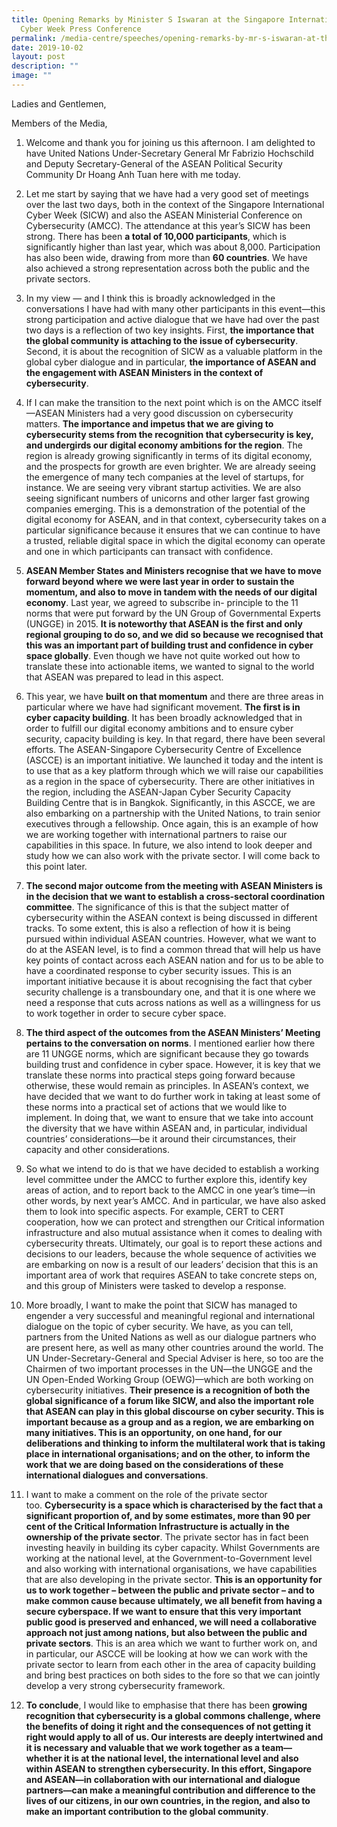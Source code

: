 ```yaml
---
title: Opening Remarks by Minister S Iswaran at the Singapore International
  Cyber Week Press Conference
permalink: /media-centre/speeches/opening-remarks-by-mr-s-iswaran-at-the-sicw-press-conference/
date: 2019-10-02
layout: post
description: ""
image: ""
---
```

Ladies and Gentlemen,  
  
Members of the Media,   
  

1. Welcome and thank you for joining us this afternoon. I am delighted to have United Nations Under-Secretary General Mr Fabrizio Hochschild and Deputy Secretary-General of the ASEAN Political Security Community Dr Hoang Anh Tuan here with me today.   
  
2. Let me start by saying that we have had a very good set of meetings over the last two days, both in the context of the Singapore International Cyber Week (SICW) and also the ASEAN Ministerial Conference on Cybersecurity (AMCC). The attendance at this year’s SICW has been strong. There has been **a total of 10,000 participants**, which is significantly higher than last year, which was about 8,000. Participation has also been wide, drawing from more than **60 countries**. We have also achieved a strong representation across both the public and the private sectors.   
  
3. In my view — and I think this is broadly acknowledged in the conversations I have had with many other participants in this event—this strong participation and active dialogue that we have had over the past two days is a reflection of two key insights. First, **the importance that the global community is attaching to the issue of cybersecurity**. Second, it is about the recognition of SICW as a valuable platform in the global cyber dialogue and in particular, **the importance of ASEAN and the engagement with ASEAN Ministers in the context of cybersecurity**.   
  
4. If I can make the transition to the next point which is on the AMCC itself—ASEAN Ministers had a very good discussion on cybersecurity matters. **The importance and impetus that we are giving to cybersecurity stems from the recognition that cybersecurity is key, and undergirds our digital economy ambitions for the region**. The region is already growing significantly in terms of its digital economy, and the prospects for growth are even brighter. We are already seeing the emergence of many tech companies at the level of startups, for instance. We are seeing very vibrant startup activities. We are also seeing significant numbers of unicorns and other larger fast growing companies emerging. This is a demonstration of the potential of the digital economy for ASEAN, and in that context, cybersecurity takes on a particular significance because it ensures that we can continue to have a trusted, reliable digital space in which the digital economy can operate and one in which participants can transact with confidence.   
  
5. **ASEAN Member States and Ministers recognise that we have to move forward beyond where we were last year in order to sustain the momentum, and also to move in tandem with the needs of our digital economy**. Last year, we agreed to subscribe in- principle to the 11 norms that were put forward by the UN Group of Governmental Experts (UNGGE) in 2015. **It is noteworthy that ASEAN is the first and only regional grouping to do so, and we did so because we recognised that this was an important part of building trust and confidence in cyber space globally**. Even though we have not quite worked out how to translate these into actionable items, we wanted to signal to the world that ASEAN was prepared to lead in this aspect.   
  
6. This year, we have **built on that momentum** and there are three areas in particular where we have had significant movement. **The first is in cyber capacity building**. It has been broadly acknowledged that in order to fulfill our digital economy ambitions and to ensure cyber security, capacity building is key. In that regard, there have been several efforts. The ASEAN-Singapore Cybersecurity Centre of Excellence (ASCCE) is an important initiative. We launched it today and the intent is to use that as a key platform through which we will raise our capabilities as a region in the space of cybersecurity. There are other initiatives in the region, including the ASEAN-Japan Cyber Security Capacity Building Centre that is in Bangkok. Significantly, in this ASCCE, we are also embarking on a partnership with the United Nations, to train senior executives through a fellowship. Once again, this is an example of how we are working together with international partners to raise our capabilities in this space. In future, we also intend to look deeper and study how we can also work with the private sector. I will come back to this point later.   
  
7. **The second major outcome from the meeting with ASEAN Ministers is in the decision that we want to establish a cross-sectoral coordination committee**. The significance of this is that the subject matter of cybersecurity within the ASEAN context is being discussed in different tracks. To some extent, this is also a reflection of how it is being pursued within individual ASEAN countries. However, what we want to do at the ASEAN level, is to find a common thread that will help us have key points of contact across each ASEAN nation and for us to be able to have a coordinated response to cyber security issues. This is an important initiative because it is about recognising the fact that cyber security challenge is a transboundary one, and that it is one where we need a response that cuts across nations as well as a willingness for us to work together in order to secure cyber space.  
  
8. **The third aspect of the outcomes from the ASEAN Ministers’ Meeting pertains to the conversation on norms**. I mentioned earlier how there are 11 UNGGE norms, which are significant because they go towards building trust and confidence in cyber space. However, it is key that we translate these norms into practical steps going forward because otherwise, these would remain as principles. In ASEAN’s context, we have decided that we want to do further work in taking at least some of these norms into a practical set of actions that we would like to implement. In doing that, we want to ensure that we take into account the diversity that we have within ASEAN and, in particular, individual countries’ considerations—be it around their circumstances, their capacity and other considerations.   
  
9. So what we intend to do is that we have decided to establish a working level committee under the AMCC to further explore this, identify key areas of action, and to report back to the AMCC in one year’s time—in other words, by next year’s AMCC. And in particular, we have also asked them to look into specific aspects. For example, CERT to CERT cooperation, how we can protect and strengthen our Critical information infrastructure and also mutual assistance when it comes to dealing with cybersecurity threats. Ultimately, our goal is to report these actions and decisions to our leaders, because the whole sequence of activities we are embarking on now is a result of our leaders’ decision that this is an important area of work that requires ASEAN to take concrete steps on, and this group of Ministers were tasked to develop a response.   
  
10. More broadly, I want to make the point that SICW has managed to engender a very successful and meaningful regional and international dialogue on the topic of cyber security. We have, as you can tell, partners from the United Nations as well as our dialogue partners who are present here, as well as many other countries around the world. The UN Under-Secretary-General and Special Adviser is here, so too are the Chairmen of two important processes in the UN—the UNGGE and the UN Open-Ended Working Group (OEWG)—which are both working on cybersecurity initiatives. **Their presence is a recognition of both the global significance of a forum like SICW, and also the important role that ASEAN can play in this global discourse on cyber security. This is important because as a group and as a region, we are embarking on many initiatives. This is an opportunity, on one hand, for our deliberations and thinking to inform the multilateral work that is taking place in international organisations; and on the other, to inform the work that we are doing based on the considerations of these international dialogues and conversations**.   
  
11. I want to make a comment on the role of the private sector too. **Cybersecurity is a space which is characterised by the fact that a significant proportion of, and by some estimates, more than 90 per cent of the Critical Information Infrastructure is actually in the ownership of the private sector**. The private sector has in fact been investing heavily in building its cyber capacity. Whilst Governments are working at the national level, at the Government-to-Government level and also working with international organisations, we have capabilities that are also developing in the private sector. **This is an opportunity for us to work together – between the public and private sector – and to make common cause because ultimately, we all benefit from having a secure cyberspace. If we want to ensure that this very important public good is preserved and enhanced, we will need a collaborative approach not just among nations, but also between the public and private sectors**. This is an area which we want to further work on, and in particular, our ASCCE will be looking at how we can work with the private sector to learn from each other in the area of capacity building and bring best practices on both sides to the fore so that we can jointly develop a very strong cybersecurity framework.   
  
12. **To conclude**, I would like to emphasise that there has been **growing recognition that cybersecurity is a global commons challenge, where the benefits of doing it right and the consequences of not getting it right would apply to all of us. Our interests are deeply intertwined and it is necessary and valuable that we work together as a team—whether it is at the national level, the international level and also within ASEAN to strengthen cybersecurity. In this effort, Singapore and ASEAN—in collaboration with our international and dialogue partners—can make a meaningful contribution and difference to the lives of our citizens, in our own countries, in the region, and also to make an important contribution to the global community**.